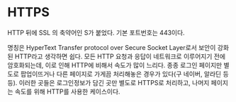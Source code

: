 # HTTPS



HTTP 뒤에 SSL 의 축약어인 S가 붙었다. 기본 포트번호는 443이다.

명칭은 HyperText Transfer protocol over Secure Socket Layer로서 보안이 강화된 HTTP라고 생각하면 쉽다.
모든 HTTP 요청과 응답이 네트워크로 이루어지기 전에 암호화되는데, 이로 인해 HTTP에 비해서 속도가 많이 느리다. 종종 로그인 페이지만 별도로 팝업이뜨거나 다른 페이지로 가게끔 처리해놓은 경우가 있다(구 네이버, 알라딘 등등). 이러한 곳들은 로그인정보가 담긴 곳만 별도로 HTTPS로 처리하고, 나머지 페이지는 속도를 위해 HTTP를 사용한 케이스이다.

